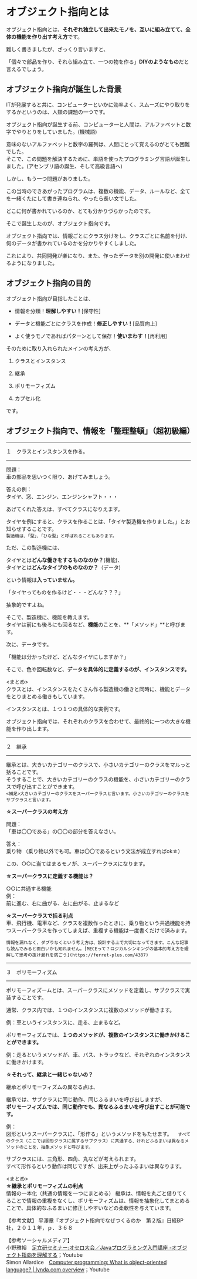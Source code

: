 # オブジェクト指向とは

オブジェクト指向とは、**それぞれ独立して出来たモノを、互いに組み立てて、全体の機能を作り出す考え方**です。
 

難しく書きましたが、ざっくり言いますと、

「個々で部品を作り、それら組み立て、一つの物を作る」**DIYのようなもの**だと言えるでしょう。


## オブジェクト指向が誕生した背景

ITが発展すると共に、コンピューターといかに効率よく、スムーズにやり取りをするかというのは、人類の課題の一つです。

オブジェクト指向が誕生する前、コンピュータ―と人間は、アルファベットと数字でやりとりをしていました。(機械語)　　

意味のないアルファベットと数字の羅列は、人間にとって覚えるのがとても困難でした。  
そこで、この問題を解決するために、単語を使ったプログラミング言語が誕生しました。(アセンブリ語の誕生、そして高級言語へ)  

しかし、もう一つ問題がありました。  

この当時のできあがったプログラムは、複数の機能、データ、ルールなど、全てを一緒くたにして書き連ねられ、やったら長い文でした。  

どこに何が書かれているのか、とても分かりづらかったのです。

そこで誕生したのが、オブジェクト指向です。  

オブジェクト指向では、情報ごとにクラス分けをし、クラスごとに名前を付け、何のデータが書かれているのかを分かりやすくしました。  

これにより、共同開発が楽になり、また、作ったデータを別の開発に使いまわせるようになりました。

## オブジェクト指向の目的

オブジェクト指向が目指したことは、

- 情報を分類！**理解しやすい！**[保守性]


- データと機能ごとにクラスを作成！**修正しやすい！**[品質向上]


- よく使うモノであればパターンとして保存！**使いまわす！**[再利用]  

そのために取り入れられたメインの考え方が、

1. クラスとインスタンス

2. 継承

3. ポリモーフィズム

4. カプセル化

です。

## オブジェクト指向で、情報を「整理整頓」（超初級編）

---

１　クラスとインスタンスを作る。

---

問題：  
車の部品を思いつく限り、あげてみましょう。  

答えの例：  
タイヤ、窓、エンジン、エンジンシャフト・・・

あげてくれた答えは、すべてクラスになりえます。  

タイヤを例にすると、クラスを作ることは、「タイヤ製造機を作りました。」とお知らせすることです。  
``` 製造機は、「型」、「ひな型」と呼ばれることもあります。 ```

ただ、この製造機には、  

タイヤとは**どんな働きをするものなのか？**(機能)、  
タイヤとは**どんなタイプのものなのか？**（データ)  

という情報は**入っていません。**

「タイヤってものを作るけど・・・どんな？？？」

抽象的ですよね。

そこで、製造機に、機能を教えます。  
タイヤは前にも後ろにも回るなど、**機能**のことを、**「メソッド」**と呼びます。

次に、データです。

「機能は分かったけど、どんなタイヤにしますか？」

そこで、色や回転数など、**データを具体的に定義するのが、インスタンスです。**  

<まとめ>  
クラスとは、インスタンスをたくさん作る製造機の働きと同時に、機能とデータをとりまとめる働きもしています。  

インスタンスとは、１つ１つの具体的な実例です。

オブジェクト指向では、それぞれのクラスを合わせて、最終的に一つの大きな機能を作り出します。

---

２　継承

---

継承とは、大きいカテゴリーのクラスで、小さいカテゴリーのクラスをマルっと括ることです。  
そうすることで、大きいカテゴリーのクラスの機能を、小さいカテゴリーのクラスで呼び出すことができます。  
``` <補足>大きいカテゴリーのクラスをスーパークラスと言います。小さいカテゴリーのクラスをサブクラスと言います。 ```

**☆スーパークラスの考え方**  

問題：  
「車は〇〇である」の〇〇の部分を答えなさい。

答え：  
乗り物  （乗り物以外でも可。車は〇〇であるという文法が成立すればok☆）  

この、○○に当てはまるモノが、スーパークラスになります。  

**☆スーパークラスに定義する機能は？**  

○○に共通する機能  
例：  
前に進む、右に曲がる、左に曲がる、止まるなど

**☆スーパークラスで括る利点**  
車、飛行機、電車など、クラスを複数作ったときに、乗り物という共通機能を持つスーパークラスを作ってしまえば、重複する機能は一度書くだけで済みます。

``` 情報を漏れなく、ダブりなくという考え方は、設計する上で大切になってきます。こんな記事も読んでみると面白いかも知れません。[MECEって？ロジカルシンキングの基本的考え方を理解して思考の抜け漏れを防ごう](https://ferret-plus.com/4387) ```

---

３　ポリモーフィズム

---
ポリモーフィズームとは、スーパークラスにメソッドを定義し、サブクラスで実装することです。

通常、クラス内では、１つのインスタンスに複数のメソッドが働きます。

例：車というインスタンスに、走る、止まるなど。

ポリモーフィズムでは、**１つのメソッドが、複数のインスタンスに働きかけることができます。**

例：走るというメソッドが、車、バス、トラックなど、それぞれのインスタンスに働きかけます。

**☆それって、継承と一緒じゃないの？**

継承とポリモーフィズムの異なる点は、  

継承では、サブクラスに同じ動作、同じふるまいを呼び出しますが、  
**ポリモーフィズムでは、同じ動作でも、異なるふるまいを呼び出すことが可能です。**

例：  
図形というスーパークラスに、「形作る」というメソッドをもたせます。
```　すべてのクラス（ここでは図形クラスに属するサブクラス）に共通する、けれどふるまいは異なるメソッドのことを、抽象メソッドと呼びます。 ```

サブクラスには、三角形、四角、丸などが考えられます。  
すべて形作るという動作は同じですが、出来上がったふるまいは異なります。

<まとめ>  
**☆継承とポリモーフィズムの利点**  
情報の一本化（共通の情報を一つにまとめる）
継承は、情報を丸ごと借りてくることで情報の重複をなくし、ポリモーフィズムは、情報を抽象化してまとめることで、具体的なふるまいに修正しやすいなどの柔軟性を与えています。


【参考文献】
平澤章『オブジェクト指向でなぜつくるのか　第２版』日経BP社，２０１１年，ｐ．３６８  

【参考ソーシャルメディア】  
小野雅裕　[足立研セミナー:オセロ大会／Javaプログラミング入門講座 -オブジェクト指向を理解する](https://www.youtube.com/watch?v=KW5aafq8CGk)；Youtube  
Simon Allardice　[Computer programming: What is object-oriented language? | lynda.com overview](https://www.youtube.com/watch?v=SS-9y0H3Si8)；Youtube  

